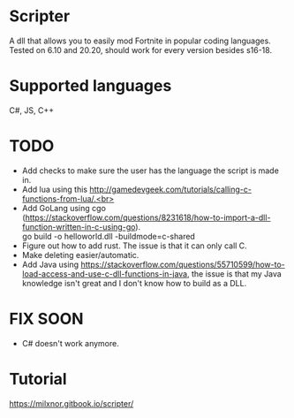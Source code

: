 # Scripter
A dll that allows you to easily mod Fortnite in popular coding languages.<br>
Tested on 6.10 and 20.20, should work for every version besides s16-18.

# Supported languages

C#, JS, C++

# TODO

- Add checks to make sure the user has the language the script is made in.<br>
- Add lua using this http://gamedevgeek.com/tutorials/calling-c-functions-from-lua/.<br>
- Add GoLang using cgo (https://stackoverflow.com/questions/8231618/how-to-import-a-dll-function-written-in-c-using-go).<br>
go build -o helloworld.dll -buildmode=c-shared
- Figure out how to add rust. The issue is that it can only call C.<br>
- Make deleting easier/automatic.<br>
- Add Java using https://stackoverflow.com/questions/55710599/how-to-load-access-and-use-c-dll-functions-in-java, the issue is that my Java knowledge isn't great and I don't know how to build as a DLL.

# FIX SOON

- C# doesn't work anymore.

# Tutorial

https://milxnor.gitbook.io/scripter/
